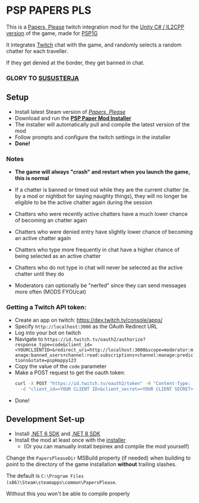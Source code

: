 # PSP PAPERS PLS

This is a [Papers, Please](https://papersplea.se/) twitch integration mod for the
[Unity C# / IL2CPP version](https://store.steampowered.com/news/app/239030/view/3651894293966905793)
of the game, made for [PSP1G](https://www.twitch.tv/psp1g) 

It integrates [Twitch](https://twitch.tv) chat with the game, and randomly selects a random chatter for each traveller.

If they get denied at the border, they get banned in chat.

### GLORY TO [SUSUSTERJA](https://sususterja.org)

## Setup

- Install latest Steam version of [_Papers, Please_](https://store.steampowered.com/app/239030/Papers_Please/)
- Download and run the [**PSP Paper Mod Installer**](https://github.com/psp1g/papers/releases)
- The installer will automatically pull and compile the latest version of the mod
- Follow prompts and configure the twitch settings in the installer
- **Done!**

### Notes

- **The game will always "crash" and restart when you launch the game, this is normal**


- If a chatter is banned or timed out while they are the current chatter (ie. by a mod or nightbot for saying naughty things),
they will no longer be eligible to be the active chatter again during the session
- Chatters who were recently active chatters have a much lower chance of becoming an chatter again
- Chatters who were denied entry have slightly lower chance of becoming an active chatter again
- Chatters who type more frequently in chat have a higher chance of being selected as an active chatter
- Chatters who do not type in chat will never be selected as the active chatter until they do
- Moderators can optionally be "nerfed" since they can send messages more often (MODS FYOUcat)

### Getting a Twitch API token:

- Create an app on twitch: https://dev.twitch.tv/console/apps/
- Specify `http://localhost:3000` as the OAuth Redirect URL
- Log into your bot on twitch
- Navigate to `https://id.twitch.tv/oauth2/authorize?response_type=code&client_id=<YOURCLIENTID>&redirect_uri=http://localhost:3000&scope=moderator:manage:banned_users+channel:read:subscriptions+channel:manage:predictions&state=pspHappy123`
- Copy the value of the `code` parameter
- Make a POST request to get the oauth token:
  ```sh
  curl -X POST "https://id.twitch.tv/oauth2/token" -H "Content-Type: application/x-www-form-urlencoded" \
    -d "client_id=<YOUR CLIENT ID>&client_secret=<YOUR CLIENT SECRET>&code=<CODE FROM PREV STEP>&grant_type=authorization_code&redirect_uri=http://localhost:3000"
  ```
- Done!

## Development Set-up

- Install [.NET 6 SDK](https://dotnet.microsoft.com/en-us/download/dotnet/6.0) and [.NET 8 SDK](https://dotnet.microsoft.com/en-us/download/dotnet/8.0)
- Install the mod at least once with the [installer](https://github.com/psp1g/papers/releases)
  - (Or you can manually install bepinex and compile the mod yourself)

Change the `PapersPleaseDir` MSBuild property (if needed) when building to point to the directory of the game
installation **without** trailing slashes.

The default is `C:\Program Files (x86)\Steam\steamapps\common\PapersPlease`.

Without this you won't be able to compile properly